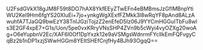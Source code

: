 U2FsdGVkX18gJM8F59t8DO7hAX8YkfEEyZTwEFn4eBMBmsJzGfIMBnpYtiWU2Kel9Hm6fgYS20XIuEi+7jo+ynkgWgXExfFZMkk3l8wRqYF8pAnd8ALzAwuhfA7TJaGQ9bwEzY38TnlJGziTojzZ2enEfeD5Iz06J9YYCmHGGuITbFu8wls3E2GF4xpE7+G1s/Uon/5pe0vxKRryVNsSHP4ZVn9b5cWyi4vyOZXg20woAg+O6eYupbnV2Ec/XAF6l0Of1DpYxzk12e9aVSMgsWdnrmFYclIkEmFQFvgyCqBz2b1nDP1xzjSWwHGGm8YEItSHEfCnjfHy4BJh93OgqQ==
